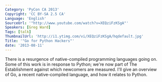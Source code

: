```yaml
---
Category: 'PyCon CA 2013'
Copyright: 'CC BY-SA 2.5 CA'
Language: 'English'
SourceUrl: '"http://www.youtube.com/watch?v=XEQziFzKSgA"'
Speakers: [Greg Ward]
Tags: [talk]
ThumbnailUrl: 'http://i1.ytimg.com/vi/XEQziFzKSgA/hqdefault.jpg'
Title: '"Go for Python Hackers"'
date: '2013-08-11'
---
```

There is a resurgence of native-compiled programming languages going on. Some of this work is in response to Python; we're now part of The Establishment against which newcomers are measured. I'll give an overview of Go, a recent native-compiled language, and how it relates to Python. 
